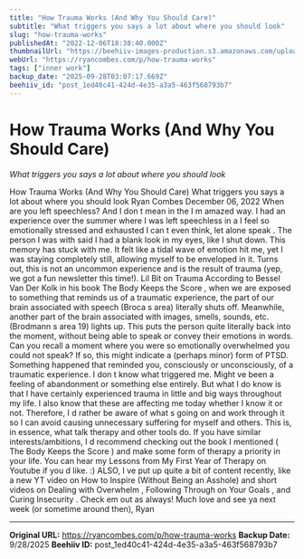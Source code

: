 ```yaml
---
title: "How Trauma Works (And Why You Should Care)"
subtitle: "What triggers you says a lot about where you should look"
slug: "how-trauma-works"
publishedAt: "2022-12-06T18:38:40.000Z"
thumbnailUrl: "https://beehiiv-images-production.s3.amazonaws.com/uploads/asset/file/944a566f-e6b8-421a-a484-4f725aeab131/nik-shuliahin-BuNWp1bL0nc-unsplash.jpg?t=1678703655"
webUrl: "https://ryancombes.com/p/how-trauma-works"
tags: ["inner work"]
backup_date: "2025-09-28T03:07:17.669Z"
beehiiv_id: "post_1ed40c41-424d-4e35-a3a5-463f568793b7"
---
```


# How Trauma Works (And Why You Should Care)

*What triggers you says a lot about where you should look*



How Trauma Works (And Why You Should Care) What triggers you says a lot about where you should look Ryan Combes December 06, 2022 When are you left speechless? And I don t mean in the I m amazed way. I had an experience over the summer where I was left speechless in a I feel so emotionally stressed and exhausted I can t even think, let alone speak . The person I was with said I had a blank look in my eyes, like I shut down. This memory has stuck with me. It felt like a tidal wave of emotion hit me, yet I was staying completely still, allowing myself to be enveloped in it. Turns out, this is not an uncommon experience and is the result of trauma (yep, we got a fun newsletter this time!). Lil Bit on Trauma According to Bessel Van Der Kolk in his book The Body Keeps the Score , when we are exposed to something that reminds us of a traumatic experience, the part of our brain associated with speech (Broca s area) literally shuts off. Meanwhile, another part of the brain associated with images, smells, sounds, etc. (Brodmann s area 19) lights up. This puts the person quite literally back into the moment, without being able to speak or convey their emotions in words. Can you recall a moment where you were so emotionally overwhelmed you could not speak? If so, this might indicate a (perhaps minor) form of PTSD. Something happened that reminded you, consciously or unconsciously, of a traumatic experience. I don t know what triggered me. Might ve been a feeling of abandonment or something else entirely. But what I do know is that I have certainly experienced trauma in little and big ways throughout my life. I also know that these are affecting me today whether I know it or not. Therefore, I d rather be aware of what s going on and work through it so I can avoid causing unnecessary suffering for myself and others. This is, in essence, what talk therapy and other tools do. If you have similar interests/ambitions, I d recommend checking out the book I mentioned ( The Body Keeps the Score ) and make some form of therapy a priority in your life. You can hear my Lessons from My First Year of Therapy on Youtube if you d like. :) ALSO, I ve put up quite a bit of content recently, like a new YT video on How to Inspire (Without Being an Asshole) and short videos on Dealing with Overwhelm , Following Through on Your Goals , and Curing Insecurity . Check em out as always! Much love and see ya next week (or sometime around then), Ryan

---

**Original URL:** https://ryancombes.com/p/how-trauma-works
**Backup Date:** 9/28/2025
**Beehiiv ID:** post_1ed40c41-424d-4e35-a3a5-463f568793b7
